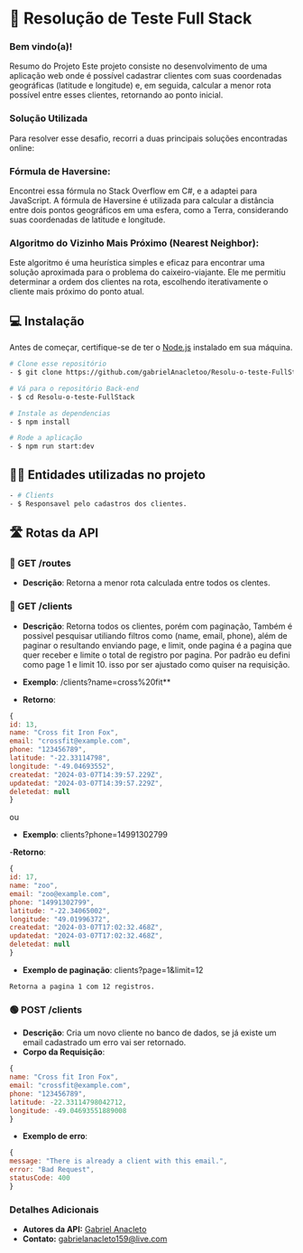 # 🚀 Resolução de Teste Full Stack
 ### Bem vindo(a)!
 
Resumo do Projeto
Este projeto consiste no desenvolvimento de uma aplicação web onde é possível cadastrar clientes com suas coordenadas geográficas (latitude e longitude) e, em seguida, calcular a menor rota possível entre esses clientes, retornando ao ponto inicial.


### Solução Utilizada

Para resolver esse desafio, recorri a duas principais soluções encontradas online:
### Fórmula de Haversine: 
Encontrei essa fórmula no Stack Overflow em C#, e a adaptei para JavaScript. A fórmula de Haversine é utilizada para calcular a distância entre dois pontos geográficos em uma esfera, como a Terra, considerando suas coordenadas de latitude e longitude.

### Algoritmo do Vizinho Mais Próximo (Nearest Neighbor): 
Este algoritmo é uma heurística simples e eficaz para encontrar uma solução aproximada para o problema do caixeiro-viajante. Ele me permitiu determinar a ordem dos clientes na rota, escolhendo iterativamente o cliente mais próximo do ponto atual.

## 💻 Instalação

Antes de começar, certifique-se de ter o [Node.js](https://nodejs.org/) instalado em sua máquina.
```bash
# Clone esse repositório
- $ git clone https://github.com/gabrielAnacletoo/Resolu-o-teste-FullStack

# Vá para o repositório Back-end
- $ cd Resolu-o-teste-FullStack

# Instale as dependencias
- $ npm install

# Rode a aplicação
- $ npm run start:dev
```
## 👨‍💻 Entidades utilizadas no projeto
```bash
- # Clients
- $ Responsavel pelo cadastros dos clientes.

```


## 🛣️ Rotas da API

### 🔵 GET /routes
- **Descrição**: Retorna a menor rota calculada entre todos os clentes.

### 🔵 GET /clients
- **Descrição**: Retorna todos os clientes, porém com paginação, Também é possivel pesquisar utiliando filtros como (name, email, phone), além de paginar o resultando enviando page, e limit, onde pagina é a pagina que quer receber e limite o total de registro por pagina. Por padrão eu defini como page 1 e limit 10. isso por ser ajustado como quiser na requisição. 

- **Exemplo**:
/clients?name=cross%20fit**
- **Retorno**:
```javascript
{
id: 13,
name: "Cross fit Iron Fox",
email: "crossfit@example.com",
phone: "123456789",
latitude: "-22.33114798",
longitude: "-49.04693552",
createdat: "2024-03-07T14:39:57.229Z",
updatedat: "2024-03-07T14:39:57.229Z",
deletedat: null
}
```
ou 

- **Exemplo**:
clients?phone=14991302799

-**Retorno**:
```javascript
{
id: 17,
name: "zoo",
email: "zoo@example.com",
phone: "14991302799",
latitude: "-22.34065002",
longitude: "49.01996372",
createdat: "2024-03-07T17:02:32.468Z",
updatedat: "2024-03-07T17:02:32.468Z",
deletedat: null
}
```

- **Exemplo de paginação**:
clients?page=1&limit=12

```
Retorna a pagina 1 com 12 registros.
```


### 🟢 POST /clients
- **Descrição**: Cria um novo cliente no banco de dados, se já existe um email cadastrado um erro vai ser retornado.
- **Corpo da Requisição**:
```javascript
{
name: "Cross fit Iron Fox",
email: "crossfit@example.com",
phone: "123456789",
latitude: -22.33114798042712,
longitude: -49.04693551889008
}
```

- **Exemplo de erro**: 

```javascript
{
message: "There is already a client with this email.",
error: "Bad Request",
statusCode: 400
}
```



### Detalhes Adicionais
- **Autores da API:** [Gabriel Anacleto](https://www.linkedin.com/in/gabriel-anacletoo/)  
- **Contato:** gabrielanacleto159@live.com
